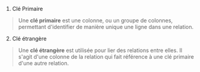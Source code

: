 1. Clé Primaire

> Une **clé primaire** est une colonne, ou un groupe de colonnes, permettant
> d'identifier de manière unique une ligne dans une relation.

2. Clé étrangère

> Une **clé étrangère** est utilisée pour lier des relations entre elles. Il
> s'agit d'une colonne de la relation qui fait référence à une clé primaire
> d'une autre relation.
